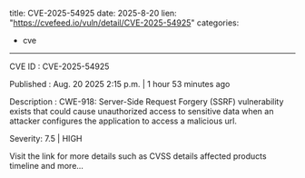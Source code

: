  
title: CVE-2025-54925
date: 2025-8-20
lien: "https://cvefeed.io/vuln/detail/CVE-2025-54925"
categories:
  - cve
---

CVE ID : CVE-2025-54925

Published :  Aug. 20
2025
2:15 p.m. | 1 hour
53 minutes ago

Description : CWE-918: Server-Side Request Forgery (SSRF) vulnerability exists that could cause unauthorized access to sensitive data when an attacker configures the application to access a malicious url.

Severity: 7.5 | HIGH

Visit the link for more details
such as CVSS details
affected products
timeline
and more...
